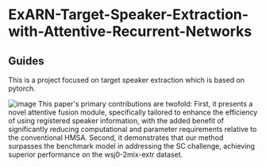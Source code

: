 # ExARN-Target-Speaker-Extraction-with-Attentive-Recurrent-Networks
## Guides
This is a project focused on target speaker extraction which is based on pytorch.

![image](https://github.com/shenpengjie/ExARN-Target-Speaker-Extraction-with-Attentive-Recurrent-Networks/assets/24357107/c306b155-45a6-493b-8a8b-f9f5ddc8d131#pic_center)
This paper's primary contributions are twofold: First, it presents a novel attentive fusion module, specifically tailored to enhance the efficiency of using registered speaker information, with the added benefit of significantly reducing computational and parameter requirements relative to the conventional HMSA. Second, it demonstrates that our method surpasses the benchmark model in addressing the SC challenge, achieving superior performance on the wsj0-2mix-extr dataset.



